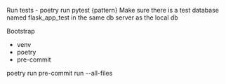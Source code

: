 Run tests - poetry run pytest {pattern}
Make sure there is a test database named flask_app_test in the same db server as the local db

Bootstrap
- venv
- poetry
- pre-commit

poetry run pre-commit run --all-files
